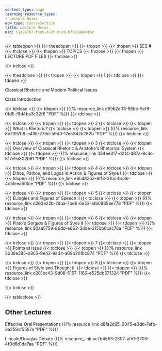 ```yaml
---
content_type: page
learning_resource_types:
- Lecture Notes
ocw_type: CourseSection
title: Lecture Notes
uid: 51a96767-f3a5-e78f-dec6-bf981a6d4f6c
---
```


{{< tableopen >}}
{{< theadopen >}}
{{< tropen >}}
{{< thopen >}}
SES #
{{< thclose >}}
{{< thopen >}}
TOPICS
{{< thclose >}}
{{< thopen >}}
LECTURE PDF FILES
{{< thclose >}}

{{< trclose >}}

{{< theadclose >}}
{{< tropen >}}
{{< tdopen >}}
1
{{< tdclose >}}
{{< tdopen >}}


Classical Rhetoric and Modern Political Issues

Class Introduction


{{< tdclose >}}
{{< tdopen >}}
({{% resource_link e99b2e03-58bb-5cf6-0fd5-f8d4ba3c32f6 "PDF" %}})
{{< tdclose >}}

{{< trclose >}}
{{< tropen >}}
{{< tdopen >}}
2
{{< tdclose >}}
{{< tdopen >}}
What is Rhetoric?
{{< tdclose >}}
{{< tdopen >}}
({{% resource_link 8e7397b9-e435-276d-59d0-17e5342b282b "PDF" %}})
{{< tdclose >}}

{{< trclose >}}
{{< tropen >}}
{{< tdopen >}}
3
{{< tdclose >}}
{{< tdopen >}}
Overview of Classical Rhetoric & Aristotle's Rhetorical System
{{< tdclose >}}
{{< tdopen >}}
({{% resource_link 334ee317-d214-d87a-9c3c-817e9a802b61 "PDF" %}})
{{< tdclose >}}

{{< trclose >}}
{{< tropen >}}
{{< tdopen >}}
4
{{< tdclose >}}
{{< tdopen >}}
Ethos, Pathos, and Logos in Action & Figures of Style I
{{< tdclose >}}
{{< tdopen >}}
({{% resource_link e6bd8253-6ff3-310c-bc36-4c5feea5f4ce "PDF" %}})
{{< tdclose >}}

{{< trclose >}}
{{< tropen >}}
{{< tdopen >}}
5
{{< tdclose >}}
{{< tdopen >}}
Eulogies and Figures of Speech II
{{< tdclose >}}
{{< tdopen >}}
({{% resource_link d263e22b-7dba-7be6-6e53-afb0835ee778 "PDF" %}})
{{< tdclose >}}

{{< trclose >}}
{{< tropen >}}
{{< tdopen >}}
6
{{< tdclose >}}
{{< tdopen >}}
Plato's _Gorgias_ & Figures of Style II
{{< tdclose >}}
{{< tdopen >}}
({{% resource_link 90aa5759-86dd-e662-3dde-3150b6cac78a "PDF" %}})
{{< tdclose >}}

{{< trclose >}}
{{< tropen >}}
{{< tdopen >}}
7
{{< tdclose >}}
{{< tdopen >}}
Points at Issue
{{< tdclose >}}
{{< tdopen >}}
({{% resource_link 3d38e385-d905-9e42-9ad4-a09b201bc874 "PDF" %}})
{{< tdclose >}}

{{< trclose >}}
{{< tropen >}}
{{< tdopen >}}
8
{{< tdclose >}}
{{< tdopen >}}
Figures of Style and Thought III
{{< tdclose >}}
{{< tdopen >}}
({{% resource_link d281bc43-9d08-5157-1166-e525db571324 "PDF" %}})
{{< tdclose >}}

{{< trclose >}}

{{< tableclose >}}

Other Lectures
--------------

Effective Oral Presentations ({{% resource_link d8fa2d65-6045-e3dd-7efb-3a259cf5597a "PDF" %}})

Lincoln/Douglas Debate ({{% resource_link ac7b4553-2307-afb1-2708-4f0d6d1de7aa "PDF" %}})